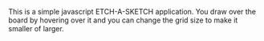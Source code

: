 This is a simple javascript ETCH-A-SKETCH application. You draw over the board by hovering over it and you can change the grid size to make it smaller of larger.
